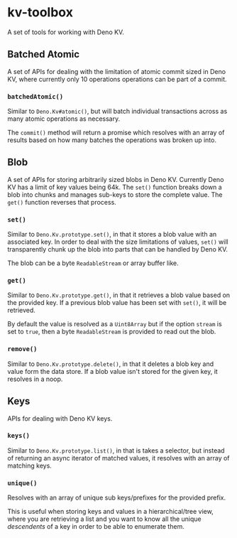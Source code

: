 # kv-toolbox

A set of tools for working with Deno KV.

## Batched Atomic

A set of APIs for dealing with the limitation of atomic commit sized in Deno KV,
where currently only 10 operations operations can be part of a commit.

### `batchedAtomic()`

Similar to `Deno.Kv#atomic()`, but will batch individual transactions across as
many atomic operations as necessary.

The `commit()` method will return a promise which resolves with an array of
results based on how many batches the operations was broken up into.

## Blob

A set of APIs for storing arbitrarily sized blobs in Deno KV. Currently Deno KV
has a limit of key values being 64k. The `set()` function breaks down a blob
into chunks and manages sub-keys to store the complete value. The `get()`
function reverses that process.

### `set()`

Similar to `Deno.Kv.prototype.set()`, in that it stores a blob value with an
associated key. In order to deal with the size limitations of values, `set()`
will transparently chunk up the blob into parts that can be handled by Deno KV.

The blob can be a byte `ReadableStream` or array buffer like.

### `get()`

Similar to `Deno.Kv.prototype.get()`, in that it retrieves a blob value based on
the provided key. If a previous blob value has been set with `set()`, it will be
retrieved.

By default the value is resolved as a `Uint8Array` but if the option `stream` is
set to `true`, then a byte `ReadableStream` is provided to read out the blob.

### `remove()`

Similar to `Deno.Kv.prototype.delete()`, in that it deletes a blob key and value
form the data store. If a blob value isn't stored for the given key, it resolves
in a noop.

## Keys

APIs for dealing with Deno KV keys.

### `keys()`

Similar to `Deno.Kv.prototype.list()`, in that is takes a selector, but instead
of returning an async iterator of matched values, it resolves with an array of
matching keys.

### `unique()`

Resolves with an array of unique sub keys/prefixes for the provided prefix.

This is useful when storing keys and values in a hierarchical/tree view, where
you are retrieving a list and you want to know all the unique _descendents_ of a
key in order to be able to enumerate them.
